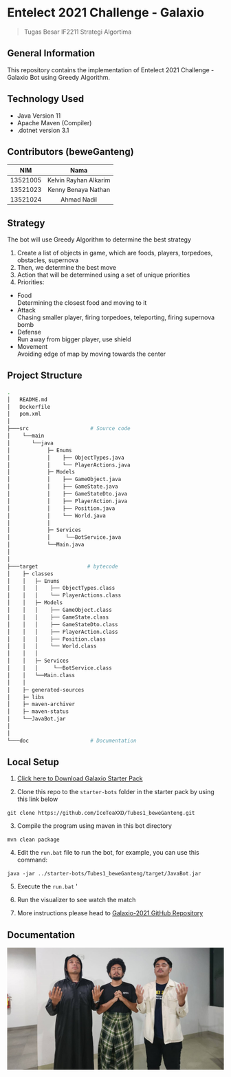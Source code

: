 # Entelect 2021 Challenge - Galaxio
>Tugas Besar IF2211 Strategi Algortima
## General Information 
This repository contains the implementation of Entelect 2021 Challenge - Galaxio Bot using Greedy Algorithm.
## Technology Used
- Java Version 11
- Apache Maven (Compiler)
- .dotnet version 3.1
## Contributors (beweGanteng)
| NIM | Nama |
| :---: | :---: |
| 13521005 | Kelvin Rayhan Alkarim |
| 13521023 | Kenny Benaya Nathan  |
| 13521024 | Ahmad Nadil |
## Strategy
The bot will use Greedy Algorithm to determine the best strategy
1. Create a list of objects in game, which are foods, players, torpedoes, obstacles, supernova
2. Then, we determine the best move
3. Action that will be determined using a set of unique priorities
4. Priorities:
- Food<br>
Determining the closest food and moving to it
- Attack<br>
Chasing smaller player, firing torpedoes, teleporting, firing supernova bomb
- Defense<br>
Run away from bigger player, use shield
- Movement<br>
Avoiding edge of map by moving towards the center
## Project Structure
```bash
.
│   README.md
│   Dockerfile
│   pom.xml
│
├───src                    # Source code
│    └──main
│       └──java
│            ├─ Enums
│            │    ├── ObjectTypes.java
│            │    └── PlayerActions.java
│            ├─ Models
│            │    ├── GameObject.java
│            │    ├── GameState.java
│            │    ├── GameStateDto.java
│            │    ├── PlayerAction.java
│            │    ├── Position.java
│            │    └── World.java
│            │    
│            ├─ Services
│            │     └──BotService.java
│            └──Main.java
│            
│            
├───target                # bytecode         
│    ├─ classes
│    │   ├─ Enums
│    │   │    ├── ObjectTypes.class
│    │   │    └── PlayerActions.class
│    │   ├─ Models
│    │   │    ├── GameObject.class
│    │   │    ├── GameState.class
│    │   │    ├── GameStateDto.class
│    │   │    ├── PlayerAction.class
│    │   │    ├── Position.class
│    │   │    └── World.class
│    │   │    
│    │   ├─ Services
│    │   │     └──BotService.class
│    │   └──Main.class                          
│    │ 
│    ├─ generated-sources
│    ├─ libs
│    ├─ maven-archiver
│    ├─ maven-status
│    └──JavaBot.jar 
│    
│    
└───doc                    # Documentation
```

## Local Setup
1. [Click here to Download Galaxio Starter Pack](https://github.com/EntelectChallenge/2021-Galaxio/releases/tag/2021.3.2) 

2. Clone this repo to the `starter-bots` folder in the starter pack by using this link below

`git clone https://github.com/IceTeaXXD/Tubes1_beweGanteng.git`

3. Compile the program using maven in this bot directory

`mvn clean package`

4. Edit the `run.bat` file to run the bot, for example, you can use this command:

`java -jar ../starter-bots/Tubes1_beweGanteng/target/JavaBot.jar`

5. Execute the `run.bat` '

6. Run the visualizer to see watch the match

7. More instructions please head to
[Galaxio-2021 GitHub Repository](https://github.com/EntelectChallenge/2021-Galaxio)

## Documentation
![This is us!](https://raw.githubusercontent.com/IceTeaXXD/Tubes1_beweGanteng/main/doc/Foto-kelompok.jpg?token=GHSAT0AAAAAAB5KSVCQQEM6ORA3EM6YXAE4Y7PWBXA)